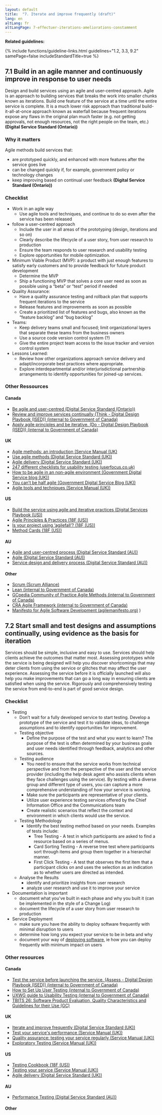 ```yaml
---
layout: default
title:  "7. Iterate and improve frequently (draft)"
lang: en
altLang: fr
altLangPage: 7-effectuer-iterations-ameliorations-constamment
---
```

<div class="dpgn-section-guidelines-related">

**Related guidelines:**

{% include functions/guideline-links.html guidelines="1.2, 3.3, 9.2" samePage=false includeStandardTitle=true %}

</div>

<section class="dpgn-section-guideline">

## 7.1  Build in an agile manner and continuously improve in response to user needs

<div class="dpgn-section-intro-guideline">

Design and build services using an agile and user-centred approach. Agile is an approach to building services that breaks the work into smaller chunks known as iterations. Build one feature of the service at a time until the entire service is complete.  It is a much lower risk approach than traditional build-it-all-at-once approach known as waterfall because frequent iterations expose any flaws in the original plan much faster (e.g. not getting approvals, not enough resources, not the right people on the team, etc.) **(Digital Service Standard (Ontario))**

### Why it matters

Agile methods build services that:

- are prototyped quickly, and enhanced with more features after the service goes live
- can be changed quickly if, for example, government policy or technology changes
- keep improving based on continual user feedback **(Digital Service Standard (Ontario))**

</div>

<section class="dpgn-section-checklist">

### Checklist

<!-- markdownlint-disable MD032 -->
- Work in an agile way
  - Use agile tools and techniques, and continue to do so even after the service has been released 
- follow a user-centred approach
  - Include the user in all areas of the prototyping (design, iterations and so on)
  - Clearly describe the lifecycle of a user story, from user research to production
  - Ensure the team responds to user research and usability testing
  - Explore opportunities for mobile optimization.
- Minimum Viable Product (MVP): a product with just enough features to satisfy early customers and to provide feedback for future product development
  - Determine the MVP
  - Ship a functioning MVP that solves a core user need as soon as possible using a “beta” or “test” period if needed
- Quality Assurance:
  - Have a quality assurance testing and rollback plan that supports frequent iterations to the service
  - Release features and improvements as soon as possible
  - Create a prioritized list of features and bugs, also known as the “feature backlog” and “bug backlog” 
- Teams:
  - Keep delivery teams small and focused; limit organizational layers that separate these teams from the business owners
  - Use a source code version control system (?) 
  - Give the entire project team access to the issue tracker and version control system
- Lessons Learned:
  - Review how other organizations approach service delivery and adapt/incorporate best practices where appropriate.
  - Explore interdepartmental and/or interjurisdictional partnership arrangements to identify opportunities for joined-up services. 
<!-- markdownlint-enable MD032 -->
</section>

<section class="dpgn-section-similar">

### Other Ressources

#### Canada
- [Be agile and user-centred (Digital Service Standard (Ontario))](https://www.ontario.ca/page/digital-service-standard#section-9)
- [Review and improve services continually (Think - Digital Design Playbook (ISED)) (internal to Government of Canada)](http://www.gcpedia.gc.ca/wiki/DDPlayBook_Think#3._Review_and_improve_services_continually)
- [Apply agile principles and be iterative. (Do - Digital Design Playbook (ISED)) (internal to Government of Canada)](http://www.gcpedia.gc.ca/wiki/DDPlayBook_Do#3._Apply_agile_principles_and_be_iterative.)

#### UK
- [Agile methods: an introduction (Service Manual (UK)](https://www.gov.uk/service-manual/agile-delivery/agile-methodologies)
- [Use agile methods (Digital Service Standard (UK))](https://www.gov.uk/service-manual/service-standard/use-agile-methods)
- [Agile delivery (Digital Service Standard (UK))](https://www.gov.uk/service-manual/agile-delivery)
- [247 different checklists for usability testing (userfocus.co.uk)](http://www.userfocus.co.uk/resources/guidelines.html)
- [How to be agile in an non-agile environment (Government Digital Service blog (UK))](https://gds.blog.gov.uk/2015/10/09/how-to-be-agile-in-a-non-agile-environment/)
- [You can’t be half agile (Government Digital Service Blog (UK))](https://gds.blog.gov.uk/2015/07/10/you-cant-be-half-agile/)
- [Agile tools and techniques (Service Manual (UK))](https://www.gov.uk/service-manual/agile-delivery/agile-tools-techniques)

#### US
- [Build the service using agile and iterative practices (Digital Services Playbook (US))](https://playbook.cio.gov/#play4)
- [Agile Principles & Practices (18F (US))](https://pages.18f.gov/agile/index.html)
- [Is your project using ‘agilefall’? (18F (US))](https://18f.gsa.gov/2015/12/29/is-your-project-using-agilefall/)
- [Method Cards (18F (US))](https://methods.18f.gov/)

#### AU
- [Agile and user-centred process (Digital Service Standard (AU))](https://www.dta.gov.au/standard/3-agile-and-user-centred/)
- [Agile (Digital Service Standard (AU))](https://www.dta.gov.au/standard/design-guides/agile/)
- [Service design and delivery process (Digital Service Standard (AU))](https://www.dta.gov.au/standard/service-design-and-delivery-process/)

#### Other
- [Scrum (Scrum Alliance)](https://www.scrumalliance.org/)
- [Lean (internal to Government of Canada)](http://www.gcpedia.gc.ca/wiki/Category:Lean_process_improvement_community)
- [GCpedia Community of Practice Agile Methods (internal to Government of Canada)](http://www.gcpedia.gc.ca/wiki/Ellen_Grove_-_Agile_Methods)
- [CRA Agile Framework (internal to Government of Canada)](http://www.gcpedia.gc.ca/wiki/Sprint_(CRA_Agile_Framework))
- [Manifesto for Agile Software Development (agilemanifesto.org)](http://agilemanifesto.org/)
)
</section>
</section>

<section class="dpgn-section-guideline">

## 7.2 Start small and test designs and assumptions continually, using evidence as the basis for iteration

<div class="dpgn-section-intro-guideline">

Services should be simple, inclusive and easy to use. Services should help clients achieve the outcomes that matter most. Assessing prototypes while the service is being designed will help you discover shortcomings that may deter clients from using the service or glitches that may affect the user experience. Assessing the service before it is officially launched will also help you make improvements that can go a long way in ensuring clients are satisfied when using the service. Rigorously and comprehensively testing the service from end-to-end is part of good service design.

</div>

<section class="dpgn-section-checklist">

### Checklist

- Testing
  - Don’t wait for a fully developed service to start testing.  Develop a prototype of the service and test it to validate ideas, to challenge assumptions and to identify opportunities for improvement.
  - Testing objective
    - Define the purpose of the test and what you want to learn? The purpose of the test is often determined by your business goals and user needs identified through feedback, analytics and other sources.
  - Testing audience
    - You need to ensure that the service works from technical perspective and from the perspective of the user and the service provider (including the help desk agent who assists clients when they face challenges using the service). By testing with a diverse group and different type of users, you can capture a more comprehensive understanding of how your service is working.
    - Make sure the participants are representative of your clients.
    - Utilize user experience testing services offered by the Chief Information Office and the Communications team
    - Create realistic scenarios that reflect the context and environment in which clients would use the service.
  - Testing Methodology
    - Identify the best testing method based on your needs. Examples of tests include:
      - Tree Testing - A test in which participants are asked to find a resource based on a series of menus.
      - Card Sorting Testing - A reverse tree test where participants sort through items and group them together in a hierarchal manner.
      - First Click Testing - A test that observes the first item that a participant clicks on and uses the selection as an indication as to whether users are directed as intended.
  - Analyse the Results
    - identify and prioritize insights from user research
    - analyze user research and use it to improve your service
- Documentation is important
  - document what you've built in each phase and why you built it (can be implemented in the style of a Change Log)
  - document the lifecycle of a user story from user research to production
- Service Deployment
  - make sure you have the ability to deploy software frequently with minimal disruption to users
  - determine how long you expect your service to be in beta and why
  - document your way of [deploying software](https://www.gov.uk/service-manual/making-software/deployment.html), ie how you can deploy frequently with minimum impact on users

</section>

<section class="dpgn-section-similar">

### Other resources


#### Canada
- [Test the service before launching the service. (Assess - Digital Design Playbook (ISED)) (internal to Government of Canada)](http://www.gcpedia.gc.ca/wiki/DDPlayBook_Assess#1._Test_the_service_before_launching_the_service.)
- [How to Set Up User Testing (internal to Government of Canada)](http://www.gcpedia.gc.ca/wiki/How_to_Set_Up_User_Testing/Comment_d%C3%A9finir_les_essais_par_les_utilisateurs)
- [UXWG guide to Usability Testing (internal to Government of Canada)](http://www.gcpedia.gc.ca/wiki/The_UXWG_guide_to_Usability_Testing)
- [TBITS 26: Software Product Evaluation, Quality Characteristics and Guidelines for their Use (GC)](https://www.tbs-sct.gc.ca/pol/doc-eng.aspx?id=17283)

#### UK
- [Iterate and improve frequently (Digital Service Standard (UK))](https://www.gov.uk/service-manual/service-standard/iterate-and-improve-frequently)
- [Test your service's performance (Service Manual (UK))](https://www.gov.uk/service-manual/technology/test-your-services-performance)
- [Quality assurance: testing your service regularly (Service Manual (UK))](https://www.gov.uk/service-manual/technology/quality-assurance-testing-your-service-regularly)
- [Exploratory Testing (Service Manual (UK))](https://www.gov.uk/service-manual/technology/exploratory-testing)

#### US
- [Testing Cookbook (18F (US))](https://pages.18f.gov/testing-cookbook/go/)
- [Testing your service (Service Manual (UK))](https://www.gov.uk/service-manual/technology#testing-your-service)
- [Agile delivery (Digital Service Standard (UK))](https://www.gov.uk/service-manual/agile-delivery)

#### AU
- [Performance Testing (Digital Service Standard (AU))](https://www.dta.gov.au/standard/design-guides/performance-testing/)

#### Other
</section>
</section>














